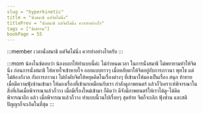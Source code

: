 ```yaml
---
slug = "hyperkinetic"
title = "นั่งสมาธิ แต่จิตไม่นิ่ง"
titlePrev = "นั่งสมาธิ แต่จิตไม่นิ่ง ควรทำอย่างไร"
tags = ["ข้อธรรม"]
bookPage = 55
---
```



:::member
เวลานั่งสมาธิ แต่จิตไม่นิ่ง ควรทำอย่างไรครับ
:::

:::mom
น้องไนซ์ตอบว่า น้องบอกให้ทำแบบนี้ค่ะ ไม่กำหนดเวลา
ในการนั่งสมาธิ ไม่พยายามทำให้จิตนิ่ง ก่อนการนั่งสมาธิ ให้หายใจเข้าหายใจ
ออกแบบยาวๆ เมื่อหลับตาให้จิตอยู่กับการภาวนา พุทโธ แต่ไม่ต้องกังวล
กับการภาวนา ไม่บังคับจิตให้หยุดคิดในเรื่องต่างๆ ที่เข้ามาให้มองเป็นเรื่อง
สนุก ท้าทาย เมื่อมีความฟุ้งซ่านเข้ามา ให้มองเรื่องที่เข้ามาเหมือนกับเรา
กำลังดูภาพยนตร์ แล้วก็วิเคราะห์พิจารณาในสิ่งที่เกิดเมื่อพิจารณาแล้วก็วาง
เมื่อมีเรื่องใหม่เข้ามา ก็คิดว่า ดีจังมีภาพยนตร์ให้เราได้ดู-ได้คิด พิจารณาอีก
แล้ว เมื่อพิจารณาแล้วก็วาง ทำแบบนี้วนไปเรื่อยๆ สุดท้าย จิตก็จะเลิก
ฟุ้งซ่าน และสติปัญญาก็จะเกิดในที่สุด
:::
